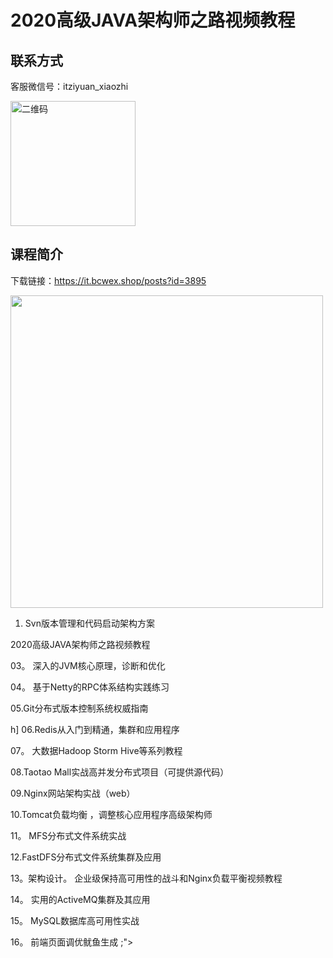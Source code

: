 # 2020高级JAVA架构师之路视频教程

## 联系方式

客服微信号：itziyuan_xiaozhi

<img src="https://ziyuanyun.oss-cn-guangzhou.aliyuncs.com/common/20240614073449/666b82192834a.jpg" width="200" height="200" alt="二维码">

## 课程简介

下载链接：https://it.bcwex.shop/posts?id=3895

<img src="https://ziyuanyun.oss-cn-guangzhou.aliyuncs.com/yun/20240515185410/664494523c637.jpg" width="500" alt="">

  01. Svn版本管理和代码启动架构方案

 2020高级JAVA架构师之路视频教程



 03。 深入的JVM核心原理，诊断和优化

 04。 基于Netty的RPC体系结构实践练习

 05.Git分布式版本控制系统权威指南

 h] 06.Redis从入门到精通，集群和应用程序

 07。 大数据Hadoop Storm Hive等系列教程

 08.Taotao Mall实战高并发分布式项目（可提供源代码）

 09.Nginx网站架构实战（web）

 10.Tomcat负载均衡 ，调整核心应用程序高级架构师

 11。 MFS分布式文件系统实战

 12.FastDFS分布式文件系统集群及应用

 13。架构设计。 企业级保持高可用性的战斗和Nginx负载平衡视频教程

 14。 实用的ActiveMQ集群及其应用

 15。 MySQL数据库高可用性实战

 16。 前端页面调优鱿鱼生成 ;"> 

